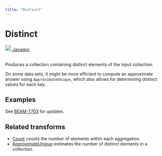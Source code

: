 ```yaml
---
title: "Distinct"
---
```

<!--
Licensed under the Apache License, Version 2.0 (the "License");
you may not use this file except in compliance with the License.
You may obtain a copy of the License at

http://www.apache.org/licenses/LICENSE-2.0

Unless required by applicable law or agreed to in writing, software
distributed under the License is distributed on an "AS IS" BASIS,
WITHOUT WARRANTIES OR CONDITIONS OF ANY KIND, either express or implied.
See the License for the specific language governing permissions and
limitations under the License.
-->
# Distinct
<table align="left">
    <a target="_blank" class="button"
        href="https://beam.apache.org/releases/javadoc/current/index.html?org/apache/beam/sdk/transforms/Distinct.html">
      <img src="https://beam.apache.org/images/logos/sdks/java.png" width="20px" height="20px"
           alt="Javadoc" />
     Javadoc
    </a>
</table>
<br><br>

Produces a collection containing distinct elements of the input collection.

On some data sets, it might be more efficient to compute an approximate
answer using `ApproximateUnique`, which also allows for determining distinct
values for each key.

## Examples
See [BEAM-7703](https://issues.apache.org/jira/browse/BEAM-7703) for updates.

## Related transforms
* [Count](/documentation/transforms/java/aggregation/count)
  counts the number of elements within each aggregation.
* [ApproximateUnique](/documentation/transforms/java/aggregation/approximateunique)
  estimates the number of distinct elements in a collection.
